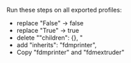 Run these steps on all exported profiles:

- replace "False" -> false
- replace "True" -> true
- delete ""children": {}, "
- add "inherits": "fdmprinter",
- Copy "fdmprinter" and "fdmextruder"
